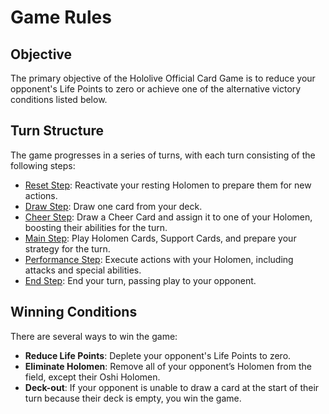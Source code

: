# Game Rules

## Objective
The primary objective of the Hololive Official Card Game is to reduce your opponent's Life Points to zero or achieve one of the alternative victory conditions listed below.

## Turn Structure
The game progresses in a series of turns, with each turn consisting of the following steps:
- [Reset Step](turn-structure.md#reset-step): Reactivate your resting Holomen to prepare them for new actions.
- [Draw Step](turn-structure.md#draw-step): Draw one card from your deck.
- [Cheer Step](turn-structure.md#cheer-step): Draw a Cheer Card and assign it to one of your Holomen, boosting their abilities for the turn.
- [Main Step](turn-structure.md#main-step): Play Holomen Cards, Support Cards, and prepare your strategy for the turn.
- [Performance Step](turn-structure.md#performance-step): Execute actions with your Holomen, including attacks and special abilities.
- [End Step](turn-structure.md#end-step): End your turn, passing play to your opponent.

## Winning Conditions
There are several ways to win the game:
- **Reduce Life Points**: Deplete your opponent's Life Points to zero.
- **Eliminate Holomen**: Remove all of your opponent’s Holomen from the field, except their Oshi Holomen.
- **Deck-out**: If your opponent is unable to draw a card at the start of their turn because their deck is empty, you win the game.
